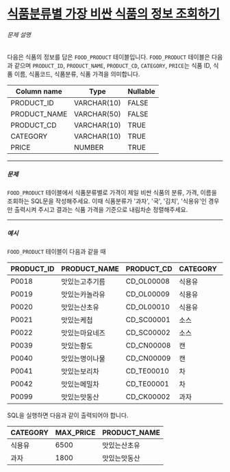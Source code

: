 # [식품분류별 가장 비싼 식품의 정보 조회하기](https://school.programmers.co.kr/learn/courses/30/lessons/131116)


###### 문제 설명


다음은 식품의 정보를 담은 `FOOD_PRODUCT` 테이블입니다. `FOOD_PRODUCT` 테이블은 다음과 같으며 `PRODUCT_ID`, `PRODUCT_NAME`, `PRODUCT_CD`, `CATEGORY`, `PRICE`는 식품 ID, 식품 이름, 식품코드, 식품분류, 식품 가격을 의미합니다.




| Column name | Type | Nullable |
| --- | --- | --- |
| PRODUCT\_ID | VARCHAR(10\) | FALSE |
| PRODUCT\_NAME | VARCHAR(50\) | FALSE |
| PRODUCT\_CD | VARCHAR(10\) | TRUE |
| CATEGORY | VARCHAR(10\) | TRUE |
| PRICE | NUMBER | TRUE |




---


##### 문제


`FOOD_PRODUCT` 테이블에서 식품분류별로 가격이 제일 비싼 식품의 분류, 가격, 이름을 조회하는 SQL문을 작성해주세요. 이때 식품분류가 '과자', '국', '김치', '식용유'인 경우만 출력시켜 주시고 결과는 식품 가격을 기준으로 내림차순 정렬해주세요.




---


##### 예시


`FOOD_PRODUCT` 테이블이 다음과 같을 때




| PRODUCT\_ID | PRODUCT\_NAME | PRODUCT\_CD | CATEGORY | PRICE |
| --- | --- | --- | --- | --- |
| P0018 | 맛있는고추기름 | CD\_OL00008 | 식용유 | 6100 |
| P0019 | 맛있는카놀라유 | CD\_OL00009 | 식용유 | 5100 |
| P0020 | 맛있는산초유 | CD\_OL00010 | 식용유 | 6500 |
| P0021 | 맛있는케첩 | CD\_SC00001 | 소스 | 4500 |
| P0022 | 맛있는마요네즈 | CD\_SC00002 | 소스 | 4700 |
| P0039 | 맛있는황도 | CD\_CN00008 | 캔 | 4100 |
| P0040 | 맛있는명이나물 | CD\_CN00009 | 캔 | 3500 |
| P0041 | 맛있는보리차 | CD\_TE00010 | 차 | 3400 |
| P0042 | 맛있는메밀차 | CD\_TE00001 | 차 | 3500 |
| P0099 | 맛있는맛동산 | CD\_CK00002 | 과자 | 1800 |


SQL을 실행하면 다음과 같이 출력되어야 합니다.




| CATEGORY | MAX\_PRICE | PRODUCT\_NAME |
| --- | --- | --- |
| 식용유 | 6500 | 맛있는산초유 |
| 과자 | 1800 | 맛있는맛동산 |


